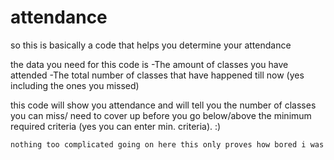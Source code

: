 # attendance
so this is basically a code that helps you determine your attendance 

the data you need for this code is
-The amount of classes you have attended 
-The total number of classes that have happened till now (yes including the ones you missed)

this code will show you attendance and will tell you the number of classes you can miss/ need to cover up before you go below/above the minimum required criteria (yes you can enter min. criteria). :)
                                                                                                                                    
                                                                                                                                                                                                                                                           
    nothing too complicated going on here this only proves how bored i was 
    
    
